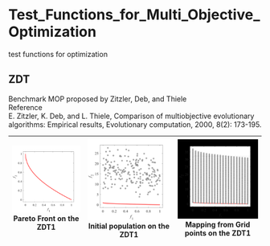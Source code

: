 # Test_Functions_for_Multi_Objective_Optimization
test functions for optimization
 
## ZDT
Benchmark MOP proposed by Zitzler, Deb, and Thiele  
Reference  
E. Zitzler, K. Deb, and L. Thiele, Comparison of multiobjective
evolutionary algorithms: Empirical results, Evolutionary computation,
2000, 8(2): 173-195.
 
|![image](../image/PF1/ZDT1_M2.svg)Pareto Front on the ZDT1 |![image](../image/Init_pop/ZDT1_M2.svg)Initial population on the ZDT1|![image](../image/Grid/ZDT1_M2.svg) Mapping from Grid points on the ZDT1|
|:-:|:-:|:-:|
